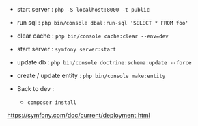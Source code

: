 - start server : `php -S localhost:8000 -t public`
- run sql : `php bin/console dbal:run-sql 'SELECT * FROM foo'`
- clear cache : `php bin/console cache:clear --env=dev`
- start server : `symfony server:start`
- update db : `php bin/console doctrine:schema:update --force`
- create / update entity : `php bin/console make:entity`


- Back to dev :
  - `composer install`

https://symfony.com/doc/current/deployment.html